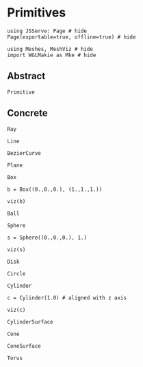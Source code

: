 # Primitives

```@example primitives
using JSServe: Page # hide
Page(exportable=true, offline=true) # hide
```

```@example primitives
using Meshes, MeshViz # hide
import WGLMakie as Mke # hide
```

## Abstract

```@docs
Primitive
```

## Concrete

```@docs
Ray
```

```@docs
Line
```

```@docs
BezierCurve
```

```@docs
Plane
```

```@docs
Box
```

```@example primitives
b = Box((0.,0.,0.), (1.,1.,1.))

viz(b)
```

```@docs
Ball
```

```@docs
Sphere
```

```@example primitives
s = Sphere((0.,0.,0.), 1.)

viz(s)
```

```@docs
Disk
```

```@docs
Circle
```

```@docs
Cylinder
```

```@example primitives
c = Cylinder(1.0) # aligned with z axis

viz(c)
```

```@docs
CylinderSurface
```

```@docs
Cone
```

```@docs
ConeSurface
```

```@docs
Torus
```